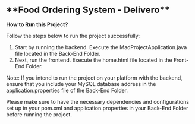 <h1 style="font-size: 24px;">**Food Ordering System - Delivero**</h1>

__How to Run this Project?__

Follow the steps below to run the project successfully:

1. Start by running the backend. Execute the MadProjectApplication.java file located in the Back-End Folder.
2. Next, run the frontend. Execute the home.html file located in the Front-End Folder.

Note: If you intend to run the project on your platform with the backend, ensure that you include your MySQL database address in the application.properties file of the Back-End Folder.

Please make sure to have the necessary dependencies and configurations set up in your pom.xml and application.properties in your Back-End Folder before running the project.

